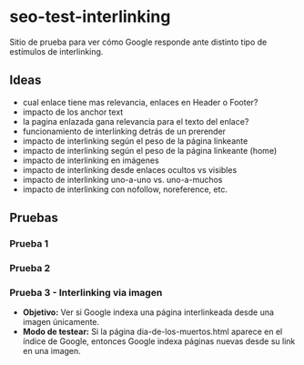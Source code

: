 # seo-test-interlinking
Sitio de prueba para ver cómo Google responde ante distinto tipo de estímulos de interlinking.


## Ideas
- cual enlace tiene mas relevancia, enlaces en Header o Footer?
- impacto de los anchor text
- la pagina enlazada gana relevancia para el texto del enlace?
- funcionamiento de interlinking detrás de un prerender
- impacto de interlinking según el peso de la página linkeante
- impacto de interlinking según el peso de la página linkeante (home)
- impacto de interlinking en imágenes 
- impacto de interlinking desde enlaces ocultos vs visibles
- impacto de interlinking uno-a-uno vs. uno-a-muchos
- impacto de interlinking con nofollow, noreference, etc.


## Pruebas
### Prueba 1
### Prueba 2

### Prueba 3 - Interlinking via imagen 
- **Objetivo:** Ver si Google indexa una página interlinkeada desde una imagen únicamente.
- **Modo de testear:** Si la página dia-de-los-muertos.html aparece en el índice de Google, entonces Google indexa páginas nuevas desde su link en una imagen.